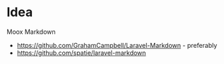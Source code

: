 # Idea

Moox Markdown

-   https://github.com/GrahamCampbell/Laravel-Markdown - preferably
-   https://github.com/spatie/laravel-markdown
